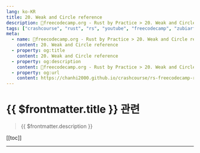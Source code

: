 ```yaml
---
lang: ko-KR
title: 20. Weak and Circle reference
description: 🦀freecodecamp.org - Rust by Practice > 20. Weak and Circle reference
tags: ["crashcourse", "rust", "rs", "youtube", "freecodecamp", "zubiarfan"]
meta:
  - name: 🦀freecodecamp.org - Rust by Practice > 20. Weak and Circle reference
    content: 20. Weak and Circle reference
  - property: og:title
    content: 20. Weak and Circle reference
  - property: og:description
    content: 🦀freecodecamp.org - Rust by Practice > 20. Weak and Circle reference
  - property: og:url
    content: https://chanhi2000.github.io/crashcourse/rs-freecodecamp-rust-by-practice/20
---
```


# {{ $frontmatter.title }} 관련

> {{ $frontmatter.description }}

[[toc]]

---